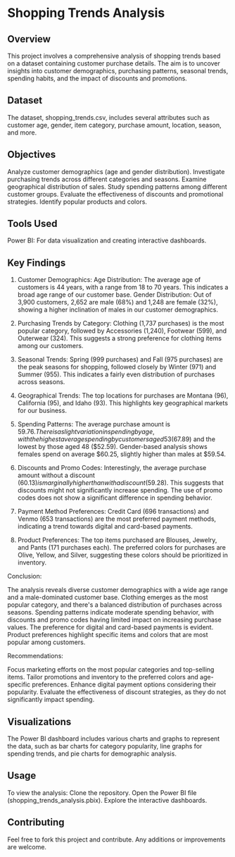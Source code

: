 # Shopping Trends Analysis

## Overview

This project involves a comprehensive analysis of shopping trends based on a dataset containing customer purchase details. The aim is to uncover insights into customer demographics, purchasing patterns, seasonal trends, spending habits, and the impact of discounts and promotions.

## Dataset

The dataset, shopping_trends.csv, includes several attributes such as customer age, gender, item category, purchase amount, location, season, and more.

## Objectives

Analyze customer demographics (age and gender distribution).
Investigate purchasing trends across different categories and seasons.
Examine geographical distribution of sales.
Study spending patterns among different customer groups.
Evaluate the effectiveness of discounts and promotional strategies.
Identify popular products and colors.

## Tools Used

Power BI: For data visualization and creating interactive dashboards.

## Key Findings

1. Customer Demographics:
Age Distribution: The average age of customers is 44 years, with a range from 18 to 70 years. This indicates a broad age range of our customer base.
Gender Distribution: Out of 3,900 customers, 2,652 are male (68%) and 1,248 are female (32%), showing a higher inclination of males in our customer demographics.

2. Purchasing Trends by Category:
Clothing (1,737 purchases) is the most popular category, followed by Accessories (1,240), Footwear (599), and Outerwear (324). This suggests a strong preference for clothing items among our customers.

3. Seasonal Trends:
Spring (999 purchases) and Fall (975 purchases) are the peak seasons for shopping, followed closely by Winter (971) and Summer (955). This indicates a fairly even distribution of purchases across seasons.

4. Geographical Trends:
The top locations for purchases are Montana (96), California (95), and Idaho (93). This highlights key geographical markets for our business.

5. Spending Patterns:
The average purchase amount is $59.76. There is a slight variation in spending by age, with the highest average spending by customers aged 53 ($67.89) and the lowest by those aged 48 ($52.59).
Gender-based analysis shows females spend on average $60.25, slightly higher than males at $59.54.

6. Discounts and Promo Codes:
Interestingly, the average purchase amount without a discount ($60.13) is marginally higher than with a discount ($59.28). This suggests that discounts might not significantly increase spending.
The use of promo codes does not show a significant difference in spending behavior.

7. Payment Method Preferences:
Credit Card (696 transactions) and Venmo (653 transactions) are the most preferred payment methods, indicating a trend towards digital and card-based payments.

8. Product Preferences:
The top items purchased are Blouses, Jewelry, and Pants (171 purchases each).
The preferred colors for purchases are Olive, Yellow, and Silver, suggesting these colors should be prioritized in inventory.

Conclusion:

The analysis reveals diverse customer demographics with a wide age range and a male-dominated customer base. Clothing emerges as the most popular category, and there's a balanced distribution of purchases across seasons. Spending patterns indicate moderate spending behavior, with discounts and promo codes having limited impact on increasing purchase values. The preference for digital and card-based payments is evident. Product preferences highlight specific items and colors that are most popular among customers.

Recommendations:

Focus marketing efforts on the most popular categories and top-selling items.
Tailor promotions and inventory to the preferred colors and age-specific preferences.
Enhance digital payment options considering their popularity.
Evaluate the effectiveness of discount strategies, as they do not significantly impact spending.

## Visualizations

The Power BI dashboard includes various charts and graphs to represent the data, such as bar charts for category popularity, line graphs for spending trends, and pie charts for demographic analysis.

## Usage

To view the analysis:
Clone the repository.
Open the Power BI file (shopping_trends_analysis.pbix).
Explore the interactive dashboards.

## Contributing

Feel free to fork this project and contribute. Any additions or improvements are welcome.

